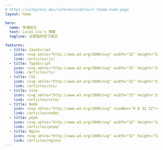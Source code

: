 ```yaml
---
# https://vitepress.dev/reference/default-theme-home-page
layout: home

hero:
  name: 学海拾贝
  text: Lucas Liu's 博客
  tagline: 记录我的学习笔记

features:
  - title: JavaScript
    icon: <svg xmlns="http://www.w3.org/2000/svg" width="32" height="32" viewBox="0 0 32 32"><title>file_type_js_official</title><rect x="2" y="2" width="28" height="28" style="fill:#f5de19"/><path d="M20.809,23.875a2.866,2.866,0,0,0,2.6,1.6c1.09,0,1.787-.545,1.787-1.3,0-.9-.716-1.222-1.916-1.747l-.658-.282c-1.9-.809-3.16-1.822-3.16-3.964,0-1.973,1.5-3.476,3.853-3.476a3.889,3.889,0,0,1,3.742,2.107L25,18.128A1.789,1.789,0,0,0,23.311,17a1.145,1.145,0,0,0-1.259,1.128c0,.789.489,1.109,1.618,1.6l.658.282c2.236.959,3.5,1.936,3.5,4.133,0,2.369-1.861,3.667-4.36,3.667a5.055,5.055,0,0,1-4.795-2.691Zm-9.295.228c.413.733.789,1.353,1.693,1.353.864,0,1.41-.338,1.41-1.653V14.856h2.631v8.982c0,2.724-1.6,3.964-3.929,3.964a4.085,4.085,0,0,1-3.947-2.4Z"/></svg>
    link: /articles/js/
  - title: TypeScript
    icon: <svg xmlns="http://www.w3.org/2000/svg" width="32" height="32" viewBox="0 0 32 32"><title>file_type_typescript_official</title><rect x="2" y="2" width="28" height="28" rx="1.312" style="fill:#3178c6"/><path d="M18.245,23.759v3.068a6.492,6.492,0,0,0,1.764.575,11.56,11.56,0,0,0,2.146.192,9.968,9.968,0,0,0,2.088-.211,5.11,5.11,0,0,0,1.735-.7,3.542,3.542,0,0,0,1.181-1.266,4.469,4.469,0,0,0,.186-3.394,3.409,3.409,0,0,0-.717-1.117,5.236,5.236,0,0,0-1.123-.877,12.027,12.027,0,0,0-1.477-.734q-.6-.249-1.08-.484a5.5,5.5,0,0,1-.813-.479,2.089,2.089,0,0,1-.516-.518,1.091,1.091,0,0,1-.181-.618,1.039,1.039,0,0,1,.162-.571,1.4,1.4,0,0,1,.459-.436,2.439,2.439,0,0,1,.726-.283,4.211,4.211,0,0,1,.956-.1,5.942,5.942,0,0,1,.808.058,6.292,6.292,0,0,1,.856.177,5.994,5.994,0,0,1,.836.3,4.657,4.657,0,0,1,.751.422V13.9a7.509,7.509,0,0,0-1.525-.4,12.426,12.426,0,0,0-1.9-.129,8.767,8.767,0,0,0-2.064.235,5.239,5.239,0,0,0-1.716.733,3.655,3.655,0,0,0-1.171,1.271,3.731,3.731,0,0,0-.431,1.845,3.588,3.588,0,0,0,.789,2.34,6,6,0,0,0,2.395,1.639q.63.26,1.175.509a6.458,6.458,0,0,1,.942.517,2.463,2.463,0,0,1,.626.585,1.2,1.2,0,0,1,.23.719,1.1,1.1,0,0,1-.144.552,1.269,1.269,0,0,1-.435.441,2.381,2.381,0,0,1-.726.292,4.377,4.377,0,0,1-1.018.105,5.773,5.773,0,0,1-1.969-.35A5.874,5.874,0,0,1,18.245,23.759Zm-5.154-7.638h4V13.594H5.938v2.527H9.92V27.375h3.171Z" style="fill:#fff;fill-rule:evenodd"/></svg>
    link: /articles/ts/
  - title: CSS
    icon: <svg xmlns="http://www.w3.org/2000/svg" width="32" height="32" viewBox="0 0 32 32"><title>file_type_css</title><polygon points="5.902 27.201 3.656 2 28.344 2 26.095 27.197 15.985 30 5.902 27.201" style="fill:#1572b6"/><polygon points="16 27.858 24.17 25.593 26.092 4.061 16 4.061 16 27.858" style="fill:#33a9dc"/><polygon points="16 13.191 20.09 13.191 20.372 10.026 16 10.026 16 6.935 16.011 6.935 23.75 6.935 23.676 7.764 22.917 16.282 16 16.282 16 13.191" style="fill:#fff"/><polygon points="16.019 21.218 16.005 21.222 12.563 20.292 12.343 17.827 10.67 17.827 9.24 17.827 9.673 22.68 16.004 24.438 16.019 24.434 16.019 21.218" style="fill:#ebebeb"/><polygon points="19.827 16.151 19.455 20.29 16.008 21.22 16.008 24.436 22.344 22.68 22.391 22.158 22.928 16.151 19.827 16.151" style="fill:#fff"/><polygon points="16.011 6.935 16.011 8.855 16.011 10.018 16.011 10.026 8.555 10.026 8.555 10.026 8.545 10.026 8.483 9.331 8.342 7.764 8.268 6.935 16.011 6.935" style="fill:#ebebeb"/><polygon points="16 13.191 16 15.111 16 16.274 16 16.282 12.611 16.282 12.611 16.282 12.601 16.282 12.539 15.587 12.399 14.02 12.325 13.191 16 13.191" style="fill:#ebebeb"/></svg>
    link: /articles/css/
  - title: Vite
    icon: <svg xmlns="http://www.w3.org/2000/svg" width="32" height="32" fill="none" viewBox="0 0 32 32"><title>file_type_vite</title><path d="M29.8836 6.146L16.7418 29.6457c-.2714.4851-.9684.488-1.2439.0052L2.0956 6.1482c-.3-.5262.1498-1.1635.746-1.057l13.156 2.3516a.7144.7144 0 00.2537-.0004l12.8808-2.3478c.5942-.1083 1.0463.5241.7515 1.0513z" fill="url(#paint0_linear)"/><path d="M22.2644 2.0069l-9.7253 1.9056a.3571.3571 0 00-.2879.3294l-.5982 10.1038c-.014.238.2045.4227.4367.3691l2.7077-.6248c.2534-.0585.4823.1647.4302.4194l-.8044 3.9393c-.0542.265.1947.4918.4536.4132l1.6724-.5082c.2593-.0787.5084.1487.4536.414l-1.2784 6.1877c-.08.387.4348.598.6495.2662L16.5173 25 24.442 9.1848c.1327-.2648-.096-.5667-.387-.5106l-2.787.5379c-.262.0505-.4848-.1934-.4109-.4497l1.8191-6.306c.074-.2568-.1496-.5009-.4118-.4495z" fill="url(#paint1_linear)"/><defs id="defs50"><linearGradient id="paint0_linear" x1="6.0002" y1="32.9999" x2="235" y2="344" gradientUnits="userSpaceOnUse" gradientTransform="matrix(.07142 0 0 .07142 1.3398 1.8944)"><stop stop-color="#41D1FF" id="stop38"/><stop offset="1" stop-color="#BD34FE" id="stop40"/></linearGradient><linearGradient id="paint1_linear" x1="194.651" y1="8.8182" x2="236.076" y2="292.989" gradientUnits="userSpaceOnUse" gradientTransform="matrix(.07142 0 0 .07142 1.3398 1.8944)"><stop stop-color="#FFEA83" id="stop43"/><stop offset=".0833" stop-color="#FFDD35" id="stop45"/><stop offset="1" stop-color="#FFA800" id="stop47"/></linearGradient></defs></svg>
    link: /articles/vite/
  - title: Node
    icon: <svg xmlns="http://www.w3.org/2000/svg" viewBox="0 0 32 32"><title>file_type_node</title><path d="M16,30a2.151,2.151,0,0,1-1.076-.288L11.5,27.685c-.511-.286-.262-.387-.093-.446a6.828,6.828,0,0,0,1.549-.7.263.263,0,0,1,.255.019l2.631,1.563a.34.34,0,0,0,.318,0l10.26-5.922a.323.323,0,0,0,.157-.278V10.075a.331.331,0,0,0-.159-.283L16.158,3.875a.323.323,0,0,0-.317,0L5.587,9.794a.33.33,0,0,0-.162.281V21.916a.315.315,0,0,0,.161.274L8.4,23.814c1.525.762,2.459-.136,2.459-1.038V11.085a.3.3,0,0,1,.3-.3h1.3a.3.3,0,0,1,.3.3V22.777c0,2.035-1.108,3.2-3.038,3.2a4.389,4.389,0,0,1-2.363-.642L4.661,23.788a2.166,2.166,0,0,1-1.076-1.872V10.075A2.162,2.162,0,0,1,4.661,8.2L14.922,2.276a2.246,2.246,0,0,1,2.156,0L27.338,8.2a2.165,2.165,0,0,1,1.077,1.87V21.916a2.171,2.171,0,0,1-1.077,1.872l-10.26,5.924A2.152,2.152,0,0,1,16,30Z" style="fill:#83cd29"/><path d="M14.054,17.953a.3.3,0,0,1,.3-.3h1.327a.3.3,0,0,1,.295.251c.2,1.351.8,2.032,3.513,2.032,2.161,0,3.082-.489,3.082-1.636,0-.661-.261-1.152-3.62-1.481-2.808-.278-4.544-.9-4.544-3.144,0-2.07,1.745-3.305,4.67-3.305,3.287,0,4.914,1.141,5.12,3.589a.3.3,0,0,1-.295.323H22.566a.3.3,0,0,1-.288-.232c-.319-1.421-1.1-1.875-3.2-1.875-2.36,0-2.634.822-2.634,1.438,0,.746.324.964,3.51,1.385,3.153.417,4.651,1.007,4.651,3.223,0,2.236-1.864,3.516-5.115,3.516C14.995,21.743,14.054,19.682,14.054,17.953Z" style="fill:#83cd29"/></svg>
    link: /articles/node/
  - title: pnpm
    icon: <svg xmlns="http://www.w3.org/2000/svg" width="32" height="32" viewBox="0 0 32 32"><title>file_type_light_pnpm</title><path d="M30,10.75H21.251V2H30Z" style="fill:#f9ad00"/><path d="M20.374,10.75h-8.75V2h8.75Z" style="fill:#f9ad00"/><path d="M10.749,10.75H2V2h8.749Z" style="fill:#f9ad00"/><path d="M30,20.375H21.251v-8.75H30Z" style="fill:#f9ad00"/><path d="M20.374,20.375h-8.75v-8.75h8.75Z" style="fill:#4e4e4e"/><path d="M20.374,30h-8.75V21.25h8.75Z" style="fill:#4e4e4e"/><path d="M30,30H21.251V21.25H30Z" style="fill:#4e4e4e"/><path d="M10.749,30H2V21.25h8.749Z" style="fill:#4e4e4e"/></svg>
    link: /articles/pnpm/
  - title: Nginx
    icon: <svg xmlns="http://www.w3.org/2000/svg" width="32" height="32" viewBox="0 0 32 32"><title>file_type_nginx</title><path d="M15.948,2h.065a10.418,10.418,0,0,1,.972.528Q22.414,5.65,27.843,8.774a.792.792,0,0,1,.414.788c-.008,4.389,0,8.777-.005,13.164a.813.813,0,0,1-.356.507q-5.773,3.324-11.547,6.644a.587.587,0,0,1-.657.037Q9.912,26.6,4.143,23.274a.7.7,0,0,1-.4-.666q0-6.582,0-13.163a.693.693,0,0,1,.387-.67Q9.552,5.657,14.974,2.535c.322-.184.638-.379.974-.535" style="fill:#019639"/><path d="M8.767,10.538q0,5.429,0,10.859a1.509,1.509,0,0,0,.427,1.087,1.647,1.647,0,0,0,2.06.206,1.564,1.564,0,0,0,.685-1.293c0-2.62-.005-5.24,0-7.86q3.583,4.29,7.181,8.568a2.833,2.833,0,0,0,2.6.782,1.561,1.561,0,0,0,1.251-1.371q.008-5.541,0-11.081a1.582,1.582,0,0,0-3.152,0c0,2.662-.016,5.321,0,7.982-2.346-2.766-4.663-5.556-7-8.332A2.817,2.817,0,0,0,10.17,9.033,1.579,1.579,0,0,0,8.767,10.538Z" style="fill:#fff"/></svg>
    link: /articles/nginx/
---
```

